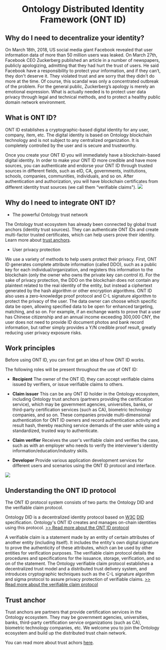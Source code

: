 <h1 align="center">Ontology Distributed Identity Framework (ONT ID)</h1>

## Why do I need to decentralize your identity?

On March 18th, 2018, US social media giant Facebook revealed that user information data of  more than 50 million users was leaked. On March 27th, Facebook CEO Zuckerberg published an article in a number of newspapers, publicly apologizing, admitting that they had hurt the trust of users. He said Facebook have a responsibility to protect your information, and if they can’t, they don't deserve it. They violated trust and are sorry that they didn't do more at the time. Of course, this scandal was only a concentrated outbreak of the problem. For the general public, Zuckerberg’s apology is merely an emotional expression. What is actually needed is to protect user data privacy through legal and technical methods, and to protect a healthy public domain network environment.

## What is ONT ID?

ONT ID establishes a cryptographic-based digital identity for any user, company, item, etc. The digital identity is based on Ontology blockchain technology and is not subject to any centralized organization. It is completely controlled by the user and is secure and trustworthy.

Once you create your ONT ID you will immediately have a blockchain-based digital identity. In order to make your ONT ID more credible and have more sources, you can authenticate and endorse your ONT ID through trusted sources in different fields, such as eID, CA, governments, institutions, schools, companies, communities, individuals, and so on. After authentication and authorization, you will have blockchain certificates from different identity trust sources (we call them “verifiable claims").
![](https://github.com/ontio/ontology-DID/raw/master/images/ontid.jpg)


## Why do I need to integrate ONT ID?

* The powerful Ontology trust network

The Ontology trust ecosystem has already been connected by global trust anchors (identity trust sources). They can authenticate ONT IDs and create multi-factor trusted certificates, which can help users prove their identity. Learn more about [trust anchors](https://info.ont.io/trust-anchor/en).

* User privacy protection

We use a variety of methods to help users protect their privacy. First, ONT ID generates complete attribute information (called DDO), such as a public key for each individual/organization, and registers this information to the blockchain (only the owner who owns the private key can control it). For the sake of privacy protection, the DDO on the blockchain does not contain any plaintext related to the real identity of the entity, but instead a ciphertext generated by the hash algorithm or other encryption algorithms. ONT ID also uses a zero-knowledge proof protocol and C-L signature algorithm to protect the privacy of the user. The data owner can choose which specific data be open, allowing specified data to be open for enhanced targeting, matching, and so on. For example, if an exchange wants to prove that a user has Chinese citizenship and an annual income exceeding 300,000 CNY, the user does not need to provide ID document photos and bank record information, but rather simply provides a Y/N credible proof result, greatly reducing user privacy exposure risks.


## Work principles

Before using ONT ID, you can first get an idea of how ONT ID works.

The following roles will be present throughout the use of ONT ID:

* **Recipient** The owner of the ONT ID, they can accept verifiable claims issued by verifiers, or issue verifiable claims to others.

* **Claim issuer** This can be any ONT ID holder in the Ontology ecosystem, including Ontology trust anchors (partners providing the certification service), which may be government agencies, universities, banks, or third-party certification services (such as CA), biometric technology companies, and so on. These companies provide multi-dimensional authentication for ONT ID owners and record authentication activity and result hash, thereby reaching service demands of the user while using a standardized, trusted way to authenticate.

* **Claim verifier** Receives the user's verifiable claim and verifies the case, such as with an employer who needs to verify the interviewer's identity information/education/industry skills.

* **Developer** Provide various application development services for different users and scenarios using the ONT ID protocol and interface.

![](https://github.com/ontio/ontology-DID/raw/master/images/claim_workflow_cn.png)



## Understanding the ONT ID protocol

The ONT ID protocol system consists of two parts: the Ontology DID and the verifiable claim protocol.

Ontology DID is a decentralized identity protocol based on [W3C](https://www.w3.org/2017/vc/WG/) [DID](https://w3c-ccg.github.io/did-spec/) specification. Ontology's ONT ID creates and manages on-chain identities using this protocol. [>> Read more about the ONT ID protocol](https://github.com/ontio/ontology-DID/blob/master/docs/cn/ONTID_protocol_spec_cn.md)

A verifiable claim is a statement made by an entity of certain attributes of another entity (including itself). It includes the entity's own digital signature to prove the authenticity of these attributes, which can be used by other entities for verification purposes. The verifiable claim protocol details the procedures and specifications for the issuance, storage, verification, and so on of the statement. The Ontology verifiable claim protocol establishes a decentralized trust model and a distributed trust delivery system, and introduces cryptographic techniques such as the C-L signature algorithm and sigma protocol to assure privacy protection of verifiable claims.
[>> Read more about the verifiable claim protocol](https://github.com/ontio/ontology-DID/blob/master/docs/cn/claim_spec_cn.md)

## Trust anchor

Trust anchors are partners that provide certification services in the Ontology ecosystem. They may be government agencies, universities, banks, third-party certification service organizations (such as CA), biometric technology companies, etc. We welcome you to join the Ontology ecosystem and build up the distributed trust chain network.

You can read more about trust achors [here](https://info.ont.io/trust-anchor/en).

